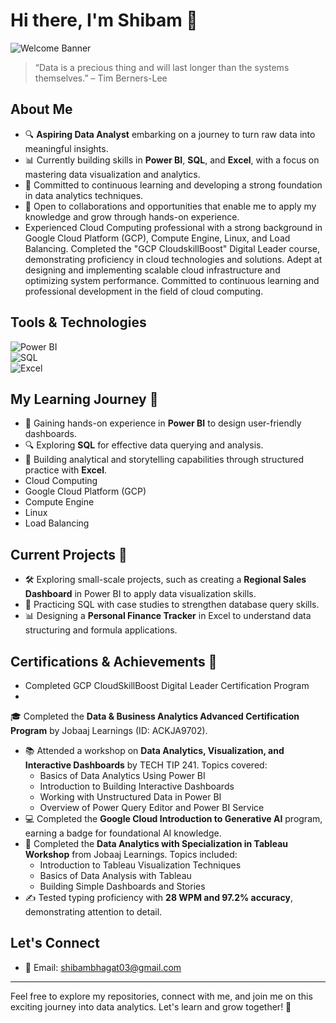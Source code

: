 # Hi there, I'm Shibam 👋  

![Welcome Banner](https://img.shields.io/badge/Welcome-Data%20Analytics%20Journey-blue?style=for-the-badge)

> “Data is a precious thing and will last longer than the systems themselves.” – Tim Berners-Lee  

## About Me  
- 🔍 **Aspiring Data Analyst** embarking on a journey to turn raw data into meaningful insights.  
- 📊 Currently building skills in **Power BI**, **SQL**, and **Excel**, with a focus on mastering data visualization and analytics.  
- 🌱 Committed to continuous learning and developing a strong foundation in data analytics techniques.  
- 🤝 Open to collaborations and opportunities that enable me to apply my knowledge and grow through hands-on experience. 
- Experienced Cloud Computing professional with a strong background in Google Cloud Platform (GCP), Compute Engine, Linux, and Load Balancing. Completed the "GCP CloudskillBoost" Digital Leader course, demonstrating proficiency in cloud technologies and solutions. Adept at designing and implementing scalable cloud infrastructure and optimizing system performance. Committed to continuous learning and professional development in the field of cloud computing.
 

## Tools & Technologies  
![Power BI](https://img.shields.io/badge/Power%20BI-Data%20Visualization-blue)  
![SQL](https://img.shields.io/badge/SQL-Database%20Management-green)  
![Excel](https://img.shields.io/badge/Excel-Business%20Analytics-orange)  

## My Learning Journey 🚀  
- 📖 Gaining hands-on experience in **Power BI** to design user-friendly dashboards.  
- 🔍 Exploring **SQL** for effective data querying and analysis.  
- 🌟 Building analytical and storytelling capabilities through structured practice with **Excel**.  
 - Cloud Computing
- Google Cloud Platform (GCP)
- Compute Engine
- Linux
- Load Balancing

## Current Projects 📂  
- 🛠 Exploring small-scale projects, such as creating a **Regional Sales Dashboard** in Power BI to apply data visualization skills.  
- 📝 Practicing SQL with case studies to strengthen database query skills.  
- 📊 Designing a **Personal Finance Tracker** in Excel to understand data structuring and formula applications.  

## Certifications & Achievements 📜  

  - Completed GCP CloudSkillBoost Digital Leader Certification Program
  - 
🎓 Completed the **Data & Business Analytics Advanced Certification Program** by Jobaaj Learnings (ID: ACKJA9702).  
- 📚 Attended a workshop on **Data Analytics, Visualization, and Interactive Dashboards** by TECH TIP 241. Topics covered:  
  - Basics of Data Analytics Using Power BI  
  - Introduction to Building Interactive Dashboards  
  - Working with Unstructured Data in Power BI  
  - Overview of Power Query Editor and Power BI Service  
- 💻 Completed the **Google Cloud Introduction to Generative AI** program, earning a badge for foundational AI knowledge.  
- 🏅 Completed the **Data Analytics with Specialization in Tableau Workshop** from Jobaaj Learnings. Topics included:  
  - Introduction to Tableau Visualization Techniques  
  - Basics of Data Analysis with Tableau  
  - Building Simple Dashboards and Stories  
- ✍️ Tested typing proficiency with **28 WPM and 97.2% accuracy**, demonstrating attention to detail.  

## Let's Connect  
- 📧 Email: [shibambhagat03@gmail.com](mailto:shibambhagat03@gmail.com)  

---  
Feel free to explore my repositories, connect with me, and join me on this exciting journey into data analytics. Let's learn and grow together! 🚀
